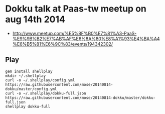 # Dokku talk at Paas-tw meetup on aug 14th 2014

- <http://www.meetup.com/%E5%8F%B0%E7%81%A3-PaaS-%E9%9B%B2%E7%AB%AF%E6%8A%80%E8%A1%93%E4%BA%A4%E6%B5%81%E6%9C%83/events/194342302/>

## Play

    gem install shellplay
    mkdir ~/.shellplay
    curl -o ~/.shellplay/config.yml https://raw.githubusercontent.com/mose/20140814-dokku/master/config.yml
    curl -o ~/.shellplay/dokku-full.json https://raw.githubusercontent.com/mose/20140814-dokku/master/dokku-full.json
    shellplay dokku-full
